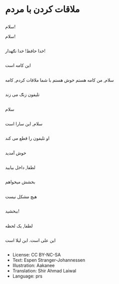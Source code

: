 # ملاقات کردن با مردم

##
سلام!

سلام!

##
خدا حافظ!
خدا نګهدار!

##
اين کامه است

##
سلام, من کامه هستم
خوش هستم با شما ملاقات کردم, کامه

##
تليفون زنګ می زند

##
سلام

##
سلام, اين سارا است

##
او تليفون را قطع‌ می کند

##
خوش آمديد

##
لطفا, داخل بياييد

##
بخشش میخواهم

##
هیچ مشکل نيست

##
ببخشید!

##
لطفا, يک لحظه

##
اين علی است. اين ليلا است

##
* License: CC BY-NC-SA
* Text: Espen Stranger-Johannessen
* Illustration: Aakanee
* Translation: Shir Ahmad Laiwal
* Language: prs

